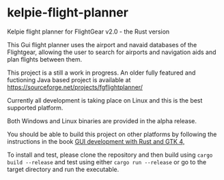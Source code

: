 # kelpie-flight-planner
Kelpie flight planner for FlightGear v2.0 - the Rust version

This Gui flight planner uses the airport and navaid databases of the Flightgear, allowing the user to search for airports and navigation aids and plan flights between them.

This project is a still a work in progress. An older fully featured and 
fuctioning Java based project is available at https://sourceforge.net/projects/fgflightplanner/

Currently all development is taking place on Linux and this is the best supported platform.

Both Windows and Linux binaries are provided in the alpha release.

You should be able to build this project on other platforms by following the instructions in the book
[GUI development with Rust and GTK 4,](https://gtk-rs.org/gtk4-rs/stable/latest/book/installation.html)  

To install and test, please clone the repository and then build using ```cargo build --release``` and test
using either ```cargo run --release``` or go to the target directory and run the executable.
